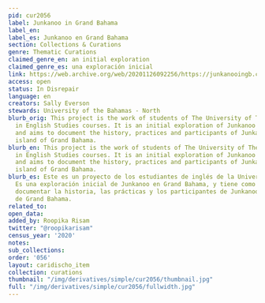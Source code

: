 ```yaml
---
pid: cur2056
label: Junkanoo in Grand Bahama
label_en:
label_es: Junkanoo en Grand Bahama
section: Collections & Curations
genre: Thematic Curations
claimed_genre_en: an initial exploration
claimed_genre_es: una exploración inicial
link: https://web.archive.org/web/20201126092256/https://junkanooingb.com/
access: open
status: In Disrepair
language: en
creators: Sally Everson
stewards: University of the Bahamas - North
blurb_orig: This project is the work of students of The University of The Bahamas-North,
  in English Studies courses. It is an initial exploration of Junkanoo in Grand Bahama,
  and aims to document the history, practices and participants of Junkanoo on the
  island of Grand Bahama.
blurb_en: This project is the work of students of The University of The Bahamas-North,
  in English Studies courses. It is an initial exploration of Junkanoo in Grand Bahama,
  and aims to document the history, practices and participants of Junkanoo on the
  island of Grand Bahama.
blurb_es: Este es un proyecto de los estudiantes de inglés de la Universidad del Bahamas-Norte.
  Es una exploración inicial de Junkanoo en Grand Bahama, y ​​tiene como objetivo
  documentar la historia, las prácticas y los participantes de Junkanoo en la isla
  de Grand Bahama.
related_to:
open_data:
added_by: Roopika Risam
twitter: "@roopikarisam"
census_year: '2020'
notes:
sub_collections:
order: '056'
layout: caridischo_item
collection: curations
thumbnail: "/img/derivatives/simple/cur2056/thumbnail.jpg"
full: "/img/derivatives/simple/cur2056/fullwidth.jpg"
---
```


